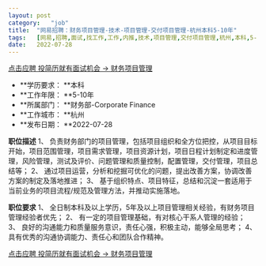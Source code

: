 ```yaml
---
layout:	post
category:	"job"
title:	"网易招聘：财务项目管理-技术-项目管理-交付项目管理-杭州本科5-10年"
tags:	[网易,招聘,面试,找工作,工作,内推,技术,项目管理,交付项目管理,杭州,本科,5-10年]
date:	2022-07-28
---
```


[点击应聘 投简历就有面试机会 -> 财务项目管理](http://mobile.bole.netease.com/bole/boleDetail?id=41674&employeeId=346f03c3cda5f04c&key=all)



- **学历要求： **本科
- **工作年限： **5-10年
- **所属部门： **财务部-Corporate Finance
- **工作城市： **杭州
- **发布日期： **2022-07-28



**职位描述**
1、	负责财务部门的项目管理，包括项目组织和全方位把控，从项目目标开始，项目范围管理，项目需求管理，项目资源计划，项目日程计划制定和进度管理，风险管理，测试及评价、问题管理和质量控制，配置管理，交付管理，项目总结等；
2、	通过项目运营，分析和挖掘可优化的问题，提出改善方案，协调改善方案的制定及落地推进；
3、	基于组织特点、项目特征，总结和沉淀一套适用于当前业务的项目流程/规范及管理方法，并推动实施落地。 



**职位要求**
1、	全日制本科及以上学历，5年及以上项目管理相关经验，有财务项目管理经验者优先；
2、	有一定的项目管理基础，有对核心干系人管理的经验；
3、	良好的沟通能力和质量服务意识，责任心强，积极主动，能够全局思考；
4、  具有优秀的沟通协调能力、责任心和团队合作精神。



[点击应聘 投简历就有面试机会 -> 财务项目管理](http://mobile.bole.netease.com/bole/boleDetail?id=41674&employeeId=346f03c3cda5f04c&key=all)